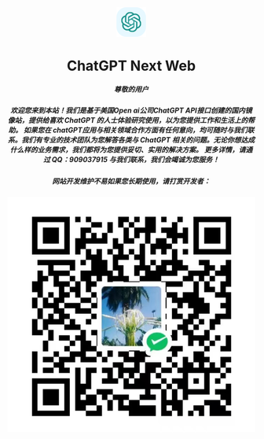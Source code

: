 <div align="center">
<img src="./icon.svg" alt="icon"/>

<h1 align="center">ChatGPT Next Web</h1>
<h5 align="center">尊敬的用户</h5>
<h5 align="center">
欢迎您来到本站！我们是基于美国Open ai公司ChatGPT API接口创建的国内镜像站，提供给喜欢 ChatGPT 的人士体验研究使用，以为您提供工作和生活上的帮助。
如果您在 chatGPT应用与相关领域合作方面有任何意向，均可随时与我们联系。我们有专业的技术团队为您解答各类与 ChatGPT 相关的问题。无论你想达成什么样的业务需求，我们都将为您提供妥切、实用的解决方案。
更多详情，请通过 
QQ：909037915 与我们联系，我们会竭诚为您服务！
</h5>
<h5 align="center">网站开发维护不易如果您长期使用，请打赏开发者：</h5>
<img src="./cover.jpg"/>


</div>
